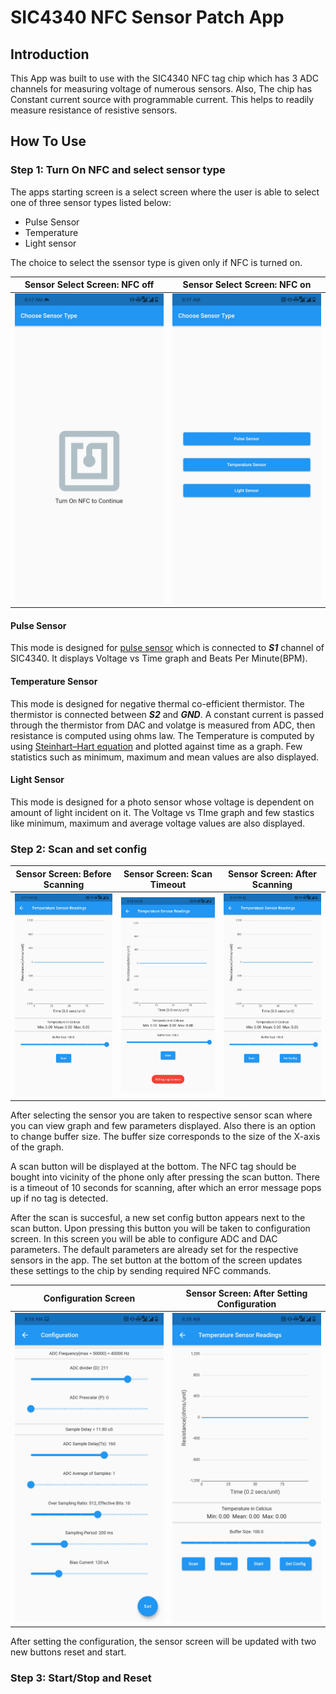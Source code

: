 # SIC4340 NFC Sensor Patch App

## Introduction

This App was built to use with the SIC4340 NFC tag chip which has 3 ADC channels for measuring voltage of numerous sensors. Also, The chip has Constant current source with programmable current. This helps to readily measure resistance of resistive sensors.

## How To Use

### Step 1: Turn On NFC and select sensor type

The apps starting screen is a select screen where the user is able to select one of three sensor types listed below:

* Pulse Sensor
* Temperature
* Light sensor

The choice to select the ssensor type is given only if NFC is turned on.

Sensor Select Screen: NFC off                  |  Sensor Select Screen: NFC on
:-------------------------:|:-------------------------:
![Sensor Select Screen: NFC off](./ss/ss1.jpg) | ![Sensor Select Screen: NFC on](./ss/ss2.jpg)

#### Pulse Sensor

This mode is designed for [pulse sensor](https://pulsesensor.com/) which is connected to ***S1*** channel of SIC4340. It displays Voltage vs Time graph and Beats Per Minute(BPM).

#### Temperature Sensor

This mode is designed for negative thermal co-efficient thermistor. The thermistor is connected between ***S2*** and ***GND***. A constant current is passed through the thermistor from DAC and volatge is measured from ADC, then resistance is computed using ohms law. The Temperature is computed by using [Steinhart–Hart equation](https://en.wikipedia.org/wiki/Steinhart%E2%80%93Hart_equation) and plotted against time as a graph. Few statistics such as minimum, maximum and mean values are also displayed.

#### Light Sensor

This mode is designed for a photo sensor whose voltage is dependent on amount of light incident on it. The Voltage vs TIme graph and few stastics like minimum, maximum and average voltage values are also displayed.

### Step 2: Scan and set config

Sensor Screen: Before Scanning  |  Sensor Screen: Scan Timeout  |  Sensor Screen: After Scanning
:-------------------------:|:-------------------------:|:-------------------------:
![Before Scanning](./ss/ss3.jpg) | ![Scan Timeout](./ss/ss10.jpg) | ![After Scanning](./ss/ss4.jpg)

After selecting the sensor you are taken to respective sensor scan where you can view graph and few parameters displayed. Also there is an option to change buffer size. The buffer size corresponds to the size of the X-axis of the graph.

A scan button will be displayed at the bottom. The NFC tag should be bought into vicinity of the phone only after pressing the scan button. There is a timeout of 10 seconds for scanning, after which an error message pops up if no tag is detected.

After the scan is succesful, a new set config button appears next to the scan button. Upon pressing this button you will be taken to configuration screen. In this screen you will be able to configure ADC and DAC parameters. The default parameters are already set for the respective sensors in the app. The set button at the bottom of the screen updates these settings to the chip by sending required NFC commands.

Configuration Screen  |  Sensor Screen: After Setting Configuration  
:-------------------------:|:-------------------------:
![Before Scanning](./ss/ss5.jpg) | ![Scan Timeout](./ss/ss6.jpg)

After setting the configuration, the sensor screen will be updated with two new buttons reset and start. 

### Step 3: Start/Stop and Reset
